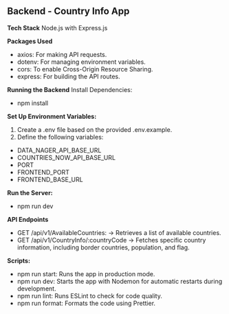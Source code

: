 ## Backend - Country Info App

**Tech Stack**
Node.js with Express.js

**Packages Used**
- axios: For making API requests.
- dotenv: For managing environment variables.
- cors: To enable Cross-Origin Resource Sharing.
- express: For building the API routes.

**Running the Backend**
Install Dependencies:
- npm install
  
**Set Up Environment Variables:**
1. Create a .env file based on the provided .env.example.
2. Define the following variables:
- DATA_NAGER_API_BASE_URL
- COUNTRIES_NOW_API_BASE_URL
- PORT
- FRONTEND_PORT
- FRONTEND_BASE_URL

**Run the Server:**
- npm run dev

**API Endpoints**
- GET /api/v1/AvailableCountries: -> Retrieves a list of available countries.
- GET /api/v1/CountryInfo/:countryCode -> Fetches specific country information, including border countries, population, and flag.

**Scripts:**
- npm run start: Runs the app in production mode.
- npm run dev: Starts the app with Nodemon for automatic restarts during development.
- npm run lint: Runs ESLint to check for code quality.
- npm run format: Formats the code using Prettier.
